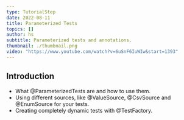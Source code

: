 ```yaml
---
type: TutorialStep
date: 2022-08-11
title: Parameterized Tests
topics: []
author: hs
subtitle: Parameterized tests and annotations.
thumbnail: ./thumbnail.png
video: "https://www.youtube.com/watch?v=6uSnF6IuWIw&start=1393"
---
```


## Introduction

- What @ParameterizedTests are and how to use them.
- Using different sources, like @ValueSource, @CsvSource and @EnumSource for your tests.
- Creating completely dynamic tests with @TestFactory.
